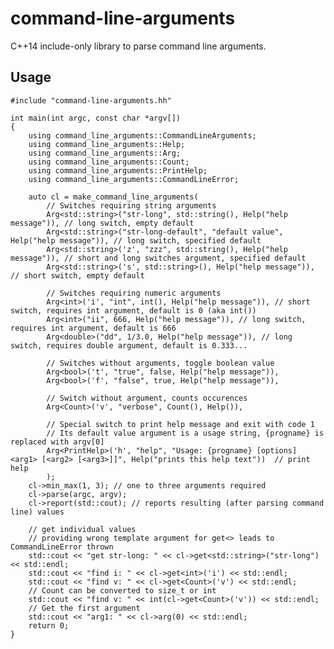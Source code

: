 # command-line-arguments
C++14 include-only library to parse command line arguments.

## Usage

    #include "command-line-arguments.hh"

    int main(int argc, const char *argv[])
    {
        using command_line_arguments::CommandLineArguments;
        using command_line_arguments::Help;
        using command_line_arguments::Arg;
        using command_line_arguments::Count;
        using command_line_arguments::PrintHelp;
        using command_line_arguments::CommandLineError;

        auto cl = make_command_line_arguments(
            // Switches requiring string arguments
            Arg<std::string>("str-long", std::string(), Help("help message")), // long switch, empty default
            Arg<std::string>("str-long-default", "default value", Help("help message")), // long switch, specified default
            Arg<std::string>('z', "zzz", std::string(), Help("help message")), // short and long switches argument, specified default
            Arg<std::string>('s', std::string>(), Help("help message")), // short switch, empty default

            // Switches requiring numeric arguments
            Arg<int>('i', "int", int(), Help("help message")), // short switch, requires int argument, default is 0 (aka int())
            Arg<int>("ii", 666, Help("help message")), // long switch, requires int argument, default is 666
            Arg<double>("dd", 1/3.0, Help("help message")), // long switch, requires double argument, default is 0.333...

            // Switches without arguments, toggle boolean value
            Arg<bool>('t', "true", false, Help("help message")),
            Arg<bool>('f', "false", true, Help("help message")),

            // Switch without argument, counts occurences
            Arg<Count>('v', "verbose", Count(), Help()),

            // Special switch to print help message and exit with code 1
            // Its default value argument is a usage string, {progname} is replaced with argv[0]
            Arg<PrintHelp>('h', "help", "Usage: {progname} [options] <arg1> [<arg2> [<arg3>]]", Help("prints this help text"))  // print help
            );
        cl->min_max(1, 3); // one to three arguments required
        cl->parse(argc, argv);
        cl->report(std::cout); // reports resulting (after parsing command line) values

        // get individual values
        // providing wrong template argument for get<> leads to CommandLineError thrown
        std::cout << "get str-long: " << cl->get<std::string>("str-long") << std::endl;
        std::cout << "find i: " << cl->get<int>('i') << std::endl;
        std::cout << "find v: " << cl->get<Count>('v') << std::endl;
        // Count can be converted to size_t or int
        std::cout << "find v: " << int(cl->get<Count>('v')) << std::endl;
        // Get the first argument
        std::cout << "arg1: " << cl->arg(0) << std::endl;
        return 0;
    }
